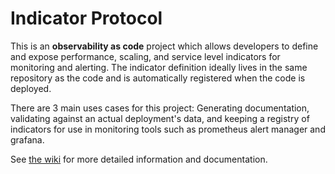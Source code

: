 # Indicator Protocol

This is an **observability as code** project which allows developers to define and expose performance, scaling, and service level indicators for monitoring and alerting. The indicator definition ideally lives in the same repository as the code and is automatically registered when the code is deployed.

There are 3 main uses cases for this project: Generating documentation, validating against an actual deployment's data, 
and keeping a registry of indicators for use in monitoring tools such as prometheus alert manager and grafana.

See [the wiki](https://github.com/cloudfoundry-incubator/indicators/wiki/Home) for more detailed information and documentation.
